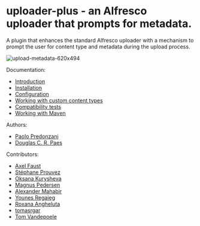 # uploader-plus - an Alfresco uploader that prompts for metadata.

A plugin that enhances the standard Alfresco uploader with a mechanism to prompt
the user for content type and metadata during the upload process.

![upload-metadata-620x494](https://github.com/softwareloop/uploader-plus/wiki/images/home/upload-metadata-620x494.png)

Documentation:

* [Introduction](https://github.com/softwareloop/uploader-plus/wiki)
* [Installation](https://github.com/softwareloop/uploader-plus/wiki/Installation)
* [Configuration](https://github.com/softwareloop/uploader-plus/wiki/Configuration)
* [Working with custom content types](https://github.com/softwareloop/uploader-plus/wiki/Working-with-custom-content-types)
* [Compatibility tests](https://github.com/softwareloop/uploader-plus/wiki/Compatibility-tests)
* [Working with Maven](https://github.com/softwareloop/uploader-plus/wiki/Working-with-Maven)

Authors:

* [Paolo Predonzani](https://github.com/softwareloop)
* [Douglas C. R. Paes](https://github.com/douglascrp)

Contributors:

* [Axel Faust](https://github.com/AFaust)
* [Stéphane Prouvez](https://github.com/sprouvez)
* [Oksana Kurysheva](https://github.com/aviriel)
* [Magnus Pedersen](https://github.com/magp3)
* [Alexander Mahabir](https://github.com/alex4u2nv)
* [Younes Regaieg](https://github.com/yregaieg)
* [Roxana Angheluta](https://github.com/anghelutar)
* [tomasrgar](https://github.com/tomasrgar)
* [Tom Vandepoele](https://github.com/tom-vandepoele)